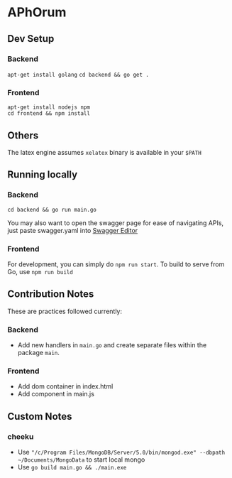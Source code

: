 # APhOrum

## Dev Setup

### Backend
`apt-get install golang`
`cd backend && go get .`
### Frontend
`apt-get install nodejs npm`<br>
`cd frontend && npm install`

## Others
The latex engine assumes `xelatex` binary is available in your `$PATH`

## Running locally

### Backend
`cd backend && go run main.go`

You may also want to open the swagger page for ease of navigating APIs, just paste swagger.yaml into [Swagger Editor](https://editor.swagger.io)

### Frontend
For development, you can simply do `npm run start`. To build to serve from Go, use `npm run build`

## Contribution Notes
These are practices followed currently:
### Backend
- Add new handlers in `main.go` and create separate files within the package `main`.
### Frontend
- Add dom container in index.html
- Add component in main.js


## Custom Notes
### cheeku
- Use `"/c/Program Files/MongoDB/Server/5.0/bin/mongod.exe" --dbpath ~/Documents/MongoData` to start local mongo
- Use `go build main.go && ./main.exe`